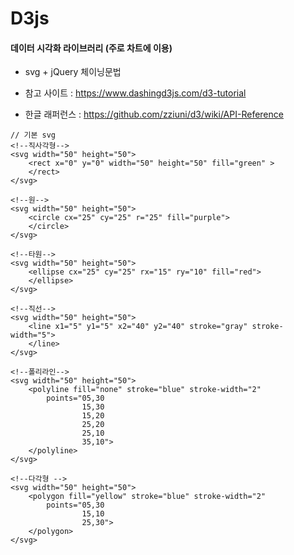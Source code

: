 # D3js

#### 데이터 시각화 라이브러리 (주로 차트에 이용)

- svg + jQuery 체이닝문법

- 참고 사이트 : https://www.dashingd3js.com/d3-tutorial
- 한글 래퍼런스 : https://github.com/zziuni/d3/wiki/API-Reference

```
// 기본 svg
<!--직사각형-->
<svg width="50" height="50">
    <rect x="0" y="0" width="50" height="50" fill="green" >
    </rect>
</svg>

<!--원-->
<svg width="50" height="50">
    <circle cx="25" cy="25" r="25" fill="purple">
    </circle>
</svg>

<!--타원-->
<svg width="50" height="50">
    <ellipse cx="25" cy="25" rx="15" ry="10" fill="red">
    </ellipse>
</svg>

<!--직선-->
<svg width="50" height="50">
    <line x1="5" y1="5" x2="40" y2="40" stroke="gray" stroke-width="5">
    </line>
</svg>

<!--폴리라인-->
<svg width="50" height="50">
    <polyline fill="none" stroke="blue" stroke-width="2"
        points="05,30
                15,30
                15,20
                25,20
                25,10
                35,10">
    </polyline>
</svg>

<!--다각형 -->
<svg width="50" height="50">
    <polygon fill="yellow" stroke="blue" stroke-width="2"
        points="05,30
                15,10
                25,30">
    </polygon>
</svg>
```
